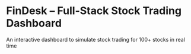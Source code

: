 # FinDesk – Full-Stack Stock Trading Dashboard
An interactive dashboard to simulate stock trading for 100+ stocks in real time
